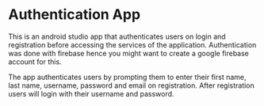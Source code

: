 # Authentication App

This is an android studio app that authenticates users on login and registration before accessing the services of the application. Authentication was done with firebase hence you might want to create a google firebase account for this. 

The app authenticates users by prompting them to enter their first name, last name, username, password and email on registration. After registration users will login with their username and password. 
